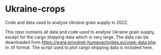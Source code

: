 # Ukraine-crops
Code and data used to analyse Ukraine grain supply in 2022.

This repo contains all data and code used to analyse Ukraine grain supply, except for the cargo shipping data which is very large. The data can be downloaded from https://www.emodnet-humanactivities.eu/view-data.php in .tif format. The script used to plot cargo shipping data is included here.
